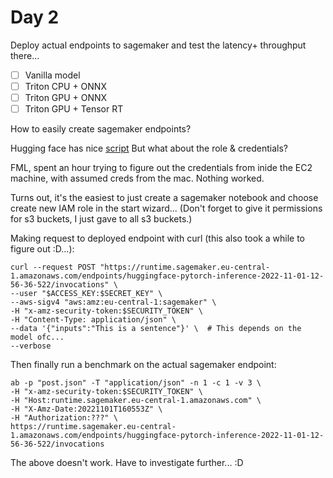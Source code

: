 # Day 2

Deploy actual endpoints to sagemaker and test the latency+ throughput there...

- [ ]  Vanilla model
- [ ] Triton CPU + ONNX
- [ ] Triton GPU + ONNX
- [ ] Triton GPU + Tensor RT

How to easily create sagemaker endpoints?

Hugging face has nice [script](https://github.com/huggingface/notebooks/blob/main/sagemaker/11_deploy_model_from_hf_hub/deploy_transformer_model_from_hf_hub.ipynb) But what about the role & credentials?

FML, spent an hour trying to figure out the credentials from inide the EC2 machine, with assumed creds from the mac. Nothing worked. 

Turns out, it's the easiest to just create a sagemaker notebook and choose create new IAM role in the start wizard... (Don't forget to give it permissions for s3 buckets, I just gave to all s3 buckets.)

Making request to deployed endpoint with curl (this also took a while to figure out :D...):

```
curl --request POST "https://runtime.sagemaker.eu-central-1.amazonaws.com/endpoints/huggingface-pytorch-inference-2022-11-01-12-56-36-522/invocations" \
--user "$ACCESS_KEY:$SECRET_KEY" \
--aws-sigv4 "aws:amz:eu-central-1:sagemaker" \
-H "x-amz-security-token:$SECURITY_TOKEN" \
-H "Content-Type: application/json" \
--data '{"inputs":"This is a sentence"}' \  # This depends on the model ofc...
--verbose
```

Then finally run a benchmark on the actual sagemaker endpoint:

```
ab -p "post.json" -T "application/json" -n 1 -c 1 -v 3 \
-H "x-amz-security-token:$SECURITY_TOKEN" \
-H "Host:runtime.sagemaker.eu-central-1.amazonaws.com" \
-H "X-Amz-Date:20221101T160553Z" \
-H "Authorization:???" \
https://runtime.sagemaker.eu-central-1.amazonaws.com/endpoints/huggingface-pytorch-inference-2022-11-01-12-56-36-522/invocations
```

The above doesn't work. Have to investigate further... :D 